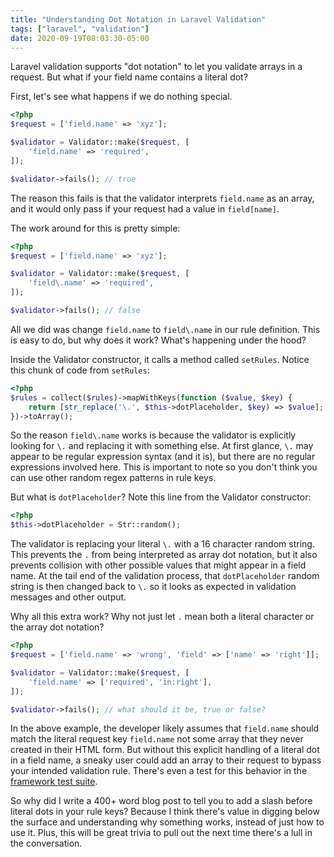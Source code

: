 ```yaml
---
title: "Understanding Dot Notation in Laravel Validation"
tags: ["laravel", "validation"]
date: 2020-09-19T08:03:30-05:00
---
```


Laravel validation supports "dot notation" to let you validate arrays in a request. But what if your field name contains a literal dot?

<!--more-->

First, let's see what happens if we do nothing special.

```php
<?php
$request = ['field.name' => 'xyz'];

$validator = Validator::make($request, [
    'field.name' => 'required',
]);

$validator->fails(); // true
```

The reason this fails is that the validator interprets `field.name` as an array, and it would only pass if your request had a value in `field[name]`.

The work around for this is pretty simple:
```php
<?php
$request = ['field.name' => 'xyz'];

$validator = Validator::make($request, [
    'field\.name' => 'required',
]);

$validator->fails(); // false
```

All we did was change `field.name` to `field\.name` in our rule definition. This is easy to do, but why does it work? What's happening under the hood?

Inside the Validator constructor, it calls a method called `setRules`. Notice this chunk of code from `setRules`:
```php
<?php
$rules = collect($rules)->mapWithKeys(function ($value, $key) {
    return [str_replace('\.', $this->dotPlaceholder, $key) => $value];
})->toArray();
```

So the reason `field\.name` works is because the validator is explicitly looking for `\.` and replacing it with something else. At first glance, `\.` may appear to be regular expression syntax (and it is), but there are no regular expressions involved here. This is important to note so you don't think you can use other random regex patterns in rule keys.

But what is `dotPlaceholder`? Note this line from the Validator constructor:
```php
<?php
$this->dotPlaceholder = Str::random();
```

The validator is replacing your literal `\.` with a 16 character random string. This prevents the `.` from being interpreted as array dot notation, but it also prevents collision with other possible values that might appear in a field name. At the tail end of the validation process, that `dotPlaceholder` random string is then changed back to `\.` so it looks as expected in validation messages and other output.

Why all this extra work? Why not just let `.` mean both a literal character or the array dot notation?

```php
<?php
$request = ['field.name' => 'wrong', 'field' => ['name' => 'right']];

$validator = Validator::make($request, [
    'field.name' => ['required', 'in:right'],
]);

$validator->fails(); // what should it be, true or false?
```

In the above example, the developer likely assumes that `field.name` should match the literal request key `field.name` not some array that they never created in their HTML form. But without this explicit handling of a literal dot in a field name, a sneaky user could add an array to their request to bypass your intended validation rule. There's even a test for this behavior in the [framework test suite](https://github.com/laravel/framework/blob/8.x/tests/Validation/ValidationValidatorTest.php#L3914).

So why did I write a 400+ word blog post to tell you to add a slash before literal dots in your rule keys? Because I think there's value in digging below the surface and understanding why something works, instead of just how to use it. Plus, this will be great trivia to pull out the next time there's a lull in the conversation.
